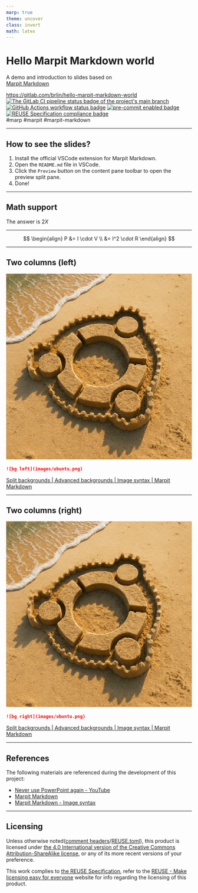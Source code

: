 ```yaml
---
marp: true
theme: uncover
class: invert
math: latex
---
```


# Hello Marpit Markdown world

A demo and introduction to slides based on  
[Marpit Markdown](https://marpit.marp.app/markdown)

<https://gitlab.com/brlin/hello-marpit-markdown-world>  
[![The GitLab CI pipeline status badge of the project's `main` branch](https://gitlab.com/brlin/hello-marpit-markdown-world/badges/main/pipeline.svg?ignore_skipped=true "Click here to check out the comprehensive status of the GitLab CI pipelines")](https://gitlab.com/brlin/hello-marpit-markdown-world/-/pipelines) [![GitHub Actions workflow status badge](https://github.com/brlin-tw/hello-marpit-markdown-world/actions/workflows/check-potential-problems.yml/badge.svg "GitHub Actions workflow status")](https://github.com/brlin-tw/hello-marpit-markdown-world/actions/workflows/check-potential-problems.yml) [![pre-commit enabled badge](https://img.shields.io/badge/pre--commit-enabled-brightgreen?logo=pre-commit&logoColor=white "This project uses pre-commit to check potential problems")](https://pre-commit.com/) [![REUSE Specification compliance badge](https://api.reuse.software/badge/gitlab.com/brlin/hello-marpit-markdown-world "This project complies to the REUSE specification to decrease software licensing costs")](https://api.reuse.software/info/gitlab.com/brlin/hello-marpit-markdown-world)  
\#marp \#marpit \#marpit-markdown

---

## How to see the slides?

1. Install the official VSCode extension for Marpit Markdown.
1. Open the `README.md` file in VSCode.
1. Click the `Preview` button on the content pane toolbar to open the preview split pane.
1. Done!

---

## Math support

The answer is $2X$

<hr>

$$
\begin{align}
P &= I \cdot V \\
  &= I^2 \cdot R
\end{align}
$$

---

## Two columns (left)

![bg left](images/ubuntu.png)

```markdown
![bg left](images/ubuntu.png)
```

[Split backgrounds | Advanced backgrounds | Image syntax | Marpit Markdown](https://marpit.marp.app/image-syntax?id=split-backgrounds)

---

## Two columns (right)

![bg right](images/ubuntu.png)

```markdown
![bg right](images/ubuntu.png)
```

[Split backgrounds | Advanced backgrounds | Image syntax | Marpit Markdown](https://marpit.marp.app/image-syntax?id=split-backgrounds)

---

## References

The following materials are referenced during the development of this project:

- [Never use PowerPoint again - YouTube](https://www.youtube.com/watch?v=EzQ-p41wNEE)
- [Marpit Markdown](https://marpit.marp.app/markdown)
- [Marpit Markdown - Image syntax](https://marpit.marp.app/image-syntax)

---

## Licensing

Unless otherwise noted([comment headers](https://reuse.software/spec-3.3/#comment-headers)/[REUSE.toml](https://reuse.software/spec-3.3/#reusetoml)), this product is licensed under [the 4.0 International version of the Creative Commons Attribution-ShareAlike license](https://creativecommons.org/licenses/by-sa/4.0/), or any of its more recent versions of your preference.

This work complies to [the REUSE Specification](https://reuse.software/spec/), refer to the [REUSE - Make licensing easy for everyone](https://reuse.software/) website for info regarding the licensing of this product.
